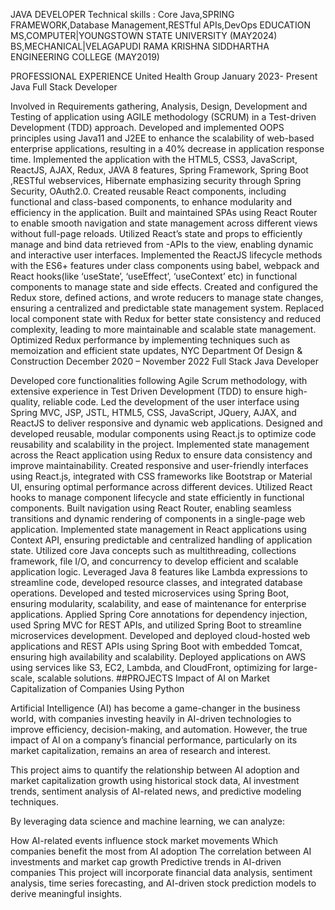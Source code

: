 JAVA DEVELOPER
Technical skills : Core Java,SPRING FRAMEWORK,Database Management,RESTful APIs,DevOps
EDUCATION
MS,COMPUTER|YOUNGSTOWN STATE UNIVERSITY (MAY2024)
BS,MECHANICAL|VELAGAPUDI RAMA KRISHNA SIDDHARTHA ENGINEERING COLLEGE (MAY2019)

PROFESSIONAL EXPERIENCE
United Health Group January 2023- Present
Java Full Stack Developer

Involved in Requirements gathering, Analysis, Design, Development and Testing of application using AGILE methodology (SCRUM) in a Test-driven Development (TDD) approach.
Developed and implemented OOPS principles using Java11 and J2EE to enhance the scalability of web-based enterprise applications, resulting in a 40% decrease in application response time.
Implemented the application with the HTML5, CSS3, JavaScript, ReactJS, AJAX, Redux, JAVA 8 features, Spring Framework, Spring Boot ,RESTful webservices, Hibernate emphasizing security through Spring Security, OAuth2.0.
Created reusable React components, including functional and class-based components, to enhance modularity and efficiency in the application.
Built and maintained SPAs using React Router to enable smooth navigation and state management across different views without full-page reloads.
Utilized React’s state and props to efficiently manage and bind data retrieved from -APIs to the view, enabling dynamic and interactive user interfaces.
Implemented the ReactJS lifecycle methods with the ES6+ features under class components using babel, webpack and React hooks(like ‘useState’, ‘useEffect’, ‘useContext’ etc) in functional components to manage state and side effects.
Created and configured the Redux store, defined actions, and wrote reducers to manage state changes, ensuring a centralized and predictable state management system.
Replaced local component state with Redux for better state consistency and reduced complexity, leading to more maintainable and scalable state management.
Optimized Redux performance by implementing techniques such as memoization and efficient state updates,
NYC Department Of Design & Construction December 2020 – November 2022
Full Stack Java Developer

Developed core functionalities following Agile Scrum methodology, with extensive experience in Test Driven Development (TDD) to ensure high-quality, reliable code.
Led the development of the user interface using Spring MVC, JSP, JSTL, HTML5, CSS, JavaScript, JQuery, AJAX, and ReactJS to deliver responsive and dynamic web applications.
Designed and developed reusable, modular components using React.js to optimize code reusability and scalability in the project.
Implemented state management across the React application using Redux to ensure data consistency and improve maintainability.
Created responsive and user-friendly interfaces using React.js, integrated with CSS frameworks like Bootstrap or Material UI, ensuring optimal performance across different devices.
Utilized React hooks to manage component lifecycle and state efficiently in functional components.
Built navigation using React Router, enabling seamless transitions and dynamic rendering of components in a single-page web application.
Implemented state management in React applications using Context API, ensuring predictable and centralized handling of application state.
Utilized core Java concepts such as multithreading, collections framework, file I/O, and concurrency to develop efficient and scalable application logic.
Leveraged Java 8 features like Lambda expressions to streamline code, developed resource classes, and integrated database operations.
Developed and tested microservices using Spring Boot, ensuring modularity, scalability, and ease of maintenance for enterprise applications.
Applied Spring Core annotations for dependency injection, used Spring MVC for REST APIs, and utilized Spring Boot to streamline microservices development.
Developed and deployed cloud-hosted web applications and REST APIs using Spring Boot with embedded Tomcat, ensuring high availability and scalability.
Deployed applications on AWS using services like S3, EC2, Lambda, and CloudFront, optimizing for large-scale, scalable solutions.
##PROJECTS
Impact of AI on Market Capitalization of Companies Using Python

Artificial Intelligence (AI) has become a game-changer in the business world, with companies investing heavily in AI-driven technologies to improve efficiency, decision-making, and automation. However, the true impact of AI on a company’s financial performance, particularly on its market capitalization, remains an area of research and interest.

This project aims to quantify the relationship between AI adoption and market capitalization growth using historical stock data, AI investment trends, sentiment analysis of AI-related news, and predictive modeling techniques.

By leveraging data science and machine learning, we can analyze:

How AI-related events influence stock market movements
Which companies benefit the most from AI adoption
The correlation between AI investments and market cap growth
Predictive trends in AI-driven companies
This project will incorporate financial data analysis, sentiment analysis, time series forecasting, and AI-driven stock prediction models to derive meaningful insights.
